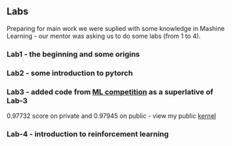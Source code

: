 ## Labs

Preparing for main work we were suplied with some knowledge in Mashine Learning - our mentor was asking us to do some labs (from 1 to 4).

### Lab1 - the beginning and some origins

### Lab2 - some introduction to pytorch

### Lab3 - added code from [ML competition](https://www.kaggle.com/c/2018-characters-classification) as a superlative of Lab-3

0.97732 score on private and 0.97945 on public - view my public [kernel](https://www.kaggle.com/birshert1/final-commit)

### Lab-4 - introduction to reinforcement learning
